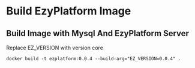 # Build EzyPlatform Image

## Build Image with Mysql And EzyPlatform Server
Replace EZ_VERSION with version core
```
docker build -t ezplatform:0.0.4 --build-arg="EZ_VERSION=0.0.4" .
```

